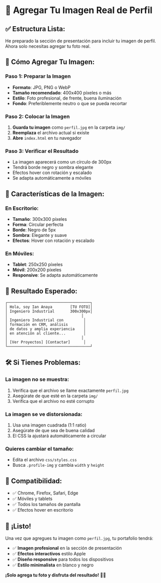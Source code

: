 # 📸 Agregar Tu Imagen Real de Perfil

## ✅ **Estructura Lista:**
He preparado la sección de presentación para incluir tu imagen de perfil. Ahora solo necesitas agregar tu foto real.

## 📁 **Cómo Agregar Tu Imagen:**

### **Paso 1: Preparar la Imagen**
- **Formato**: JPG, PNG o WebP
- **Tamaño recomendado**: 400x400 píxeles o más
- **Estilo**: Foto profesional, de frente, buena iluminación
- **Fondo**: Preferiblemente neutro o que se pueda recortar

### **Paso 2: Colocar la Imagen**
1. **Guarda tu imagen** como `perfil.jpg` en la carpeta `img/`
2. **Reemplaza** el archivo actual si existe
3. **Abre** `index.html` en tu navegador

### **Paso 3: Verificar el Resultado**
- La imagen aparecerá como un círculo de 300px
- Tendrá borde negro y sombra elegante
- Efectos hover con rotación y escalado
- Se adapta automáticamente a móviles

## 🎨 **Características de la Imagen:**

### **En Escritorio:**
- **Tamaño**: 300x300 píxeles
- **Forma**: Circular perfecta
- **Borde**: Negro de 5px
- **Sombra**: Elegante y suave
- **Efectos**: Hover con rotación y escalado

### **En Móviles:**
- **Tablet**: 250x250 píxeles
- **Móvil**: 200x200 píxeles
- **Responsive**: Se adapta automáticamente

## 🎯 **Resultado Esperado:**
```
┌─────────────────────────────────────┐
│ Hola, soy Ian Anaya        [TU FOTO]│
│ Ingeniero Industrial       300x300px│
│                                 │
│ Ingeniero Industrial con         │
│ formación en CRM, análisis       │
│ de datos y amplia experiencia    │
│ en atención al cliente...        │
│                                 │
│ [Ver Proyectos] [Contactar]      │
└─────────────────────────────────────┘
```

## 🛠️ **Si Tienes Problemas:**

### **La imagen no se muestra:**
1. Verifica que el archivo se llame exactamente `perfil.jpg`
2. Asegúrate de que esté en la carpeta `img/`
3. Verifica que el archivo no esté corrupto

### **La imagen se ve distorsionada:**
1. Usa una imagen cuadrada (1:1 ratio)
2. Asegúrate de que sea de buena calidad
3. El CSS la ajustará automáticamente a circular

### **Quieres cambiar el tamaño:**
- Edita el archivo `css/styles.css`
- Busca `.profile-img` y cambia `width` y `height`

## 📱 **Compatibilidad:**
- ✅ Chrome, Firefox, Safari, Edge
- ✅ Móviles y tablets
- ✅ Todos los tamaños de pantalla
- ✅ Efectos hover en escritorio

## 🎉 **¡Listo!**
Una vez que agregues tu imagen como `perfil.jpg`, tu portafolio tendrá:
- ✅ **Imagen profesional** en la sección de presentación
- ✅ **Efectos interactivos** estilo Apple
- ✅ **Diseño responsive** para todos los dispositivos
- ✅ **Estilo minimalista** en blanco y negro

**¡Solo agrega tu foto y disfruta del resultado!** 📸✨




